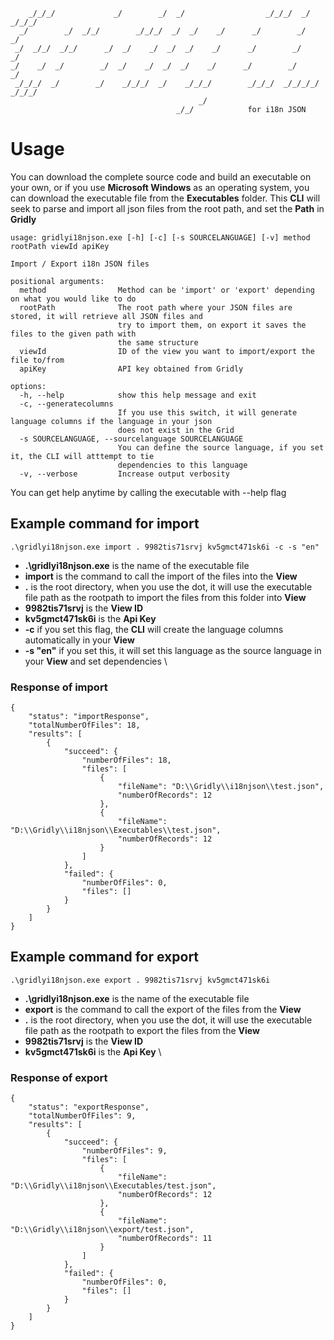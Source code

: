 ```
    _/_/_/             _/        _/  _/                  _/_/_/  _/        _/_/_/   
  _/        _/  _/_/        _/_/_/  _/  _/    _/      _/        _/          _/      
 _/  _/_/  _/_/      _/  _/    _/  _/  _/    _/      _/        _/          _/       
_/    _/  _/        _/  _/    _/  _/  _/    _/      _/        _/          _/        
 _/_/_/  _/        _/    _/_/_/  _/    _/_/_/        _/_/_/  _/_/_/_/  _/_/_/
                                          _/
                                     _/_/            for i18n JSON
```
# Usage
You can download the complete source code and build an executable on your own, or if you use **Microsoft Windows** as an operating system, you can download the executable file from the **Executables** folder. This **CLI** will seek to parse and import all json files from the root path, and set the **Path** in **Gridly**
```
usage: gridlyi18njson.exe [-h] [-c] [-s SOURCELANGUAGE] [-v] method rootPath viewId apiKey

Import / Export i18n JSON files

positional arguments:
  method                Method can be 'import' or 'export' depending on what you would like to do
  rootPath              The root path where your JSON files are stored, it will retrieve all JSON files and
                        try to import them, on export it saves the files to the given path with
                        the same structure
  viewId                ID of the view you want to import/export the file to/from
  apiKey                API key obtained from Gridly

options:
  -h, --help            show this help message and exit
  -c, --generatecolumns
                        If you use this switch, it will generate language columns if the language in your json
                        does not exist in the Grid
  -s SOURCELANGUAGE, --sourcelanguage SOURCELANGUAGE
                        You can define the source language, if you set it, the CLI will atttempt to tie
                        dependencies to this language
  -v, --verbose         Increase output verbosity
```
You can get help anytime by calling the executable with --help flag

## Example command for import
```
.\gridlyi18njson.exe import . 9982tis71srvj kv5gmct471sk6i -c -s "en"

```
- **.\gridlyi18njson.exe** is the name of the executable file
- **import** is the command to call the import of the files into the **View**
- **.** is the root directory, when you use the dot, it will use the executable file path as the rootpath to import the files from this folder into **View**
- **9982tis71srvj** is the **View ID**
- **kv5gmct471sk6i** is the **Api Key**
- **-c** if you set this flag, the **CLI** will create the language columns automatically in your **View**
- **-s "en"** if you set this, it will set this language as the source language in your **View** and set dependencies \
### Response of import
```
{
    "status": "importResponse",
    "totalNumberOfFiles": 18,
    "results": [
        {
            "succeed": {
                "numberOfFiles": 18,
                "files": [
                    {
                        "fileName": "D:\\Gridly\\i18njson\\test.json",
                        "numberOfRecords": 12
                    },
                    {
                        "fileName": "D:\\Gridly\\i18njson\\Executables\\test.json",
                        "numberOfRecords": 12
                    }
                ]
            },
            "failed": {
                "numberOfFiles": 0,
                "files": []
            }
        }
    ]
}
```



## Example command for export
```
.\gridlyi18njson.exe export . 9982tis71srvj kv5gmct471sk6i

```
- **.\gridlyi18njson.exe** is the name of the executable file
- **export** is the command to call the export of the files from the **View**
- **.** is the root directory, when you use the dot, it will use the executable file path as the rootpath to export the files from the **View**
- **9982tis71srvj** is the **View ID**
- **kv5gmct471sk6i** is the **Api Key** \
### Response of export

```
{
    "status": "exportResponse",
    "totalNumberOfFiles": 9,
    "results": [
        {
            "succeed": {
                "numberOfFiles": 9,
                "files": [
                    {
                        "fileName": "D:\\Gridly\\i18njson\\Executables/test.json",
                        "numberOfRecords": 12
                    },
                    {
                        "fileName": "D:\\Gridly\\i18njson\\export/test.json",
                        "numberOfRecords": 11
                    }
                ]
            },
            "failed": {
                "numberOfFiles": 0,
                "files": []
            }
        }
    ]
}
```